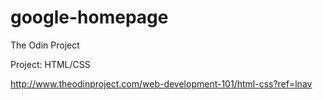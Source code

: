 # google-homepage

The Odin Project

Project: HTML/CSS

http://www.theodinproject.com/web-development-101/html-css?ref=lnav
